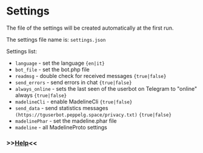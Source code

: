 # Settings

The file of the settings will be created automatically at the first run.

The settings file name is: `settings.json`

Settings list:
- `language` - set the language `{en|it}`
- `bot_file` - set the bot.php file
- `readmsg` - double check for received messages `{true|false}`
- `send_errors` - send errors in chat `{true|false}`
- `always_online` - sets the last seen of the userbot on Telegram to "online" always `{true|false}`
- `madelineCli` - enable MadelineCli `{true|false}`
- `send_data` - send statistics messages `(https://tguserbot.peppelg.space/privacy.txt)` `{true|false}`
- `madelinePhar` - set the madeline.phar file
- `madeline` - all MadelineProto settings

### >>[Help](https://github.com/peppelg/TGUserbot/tree/master/docs/en/Help.md)<<
